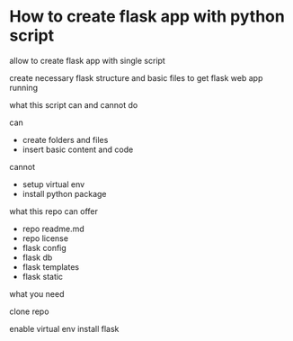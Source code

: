 # How to create flask app with python script

allow to create flask app with single script

create necessary flask structure and basic files to get flask web app running

what this script can and cannot do

can
- create folders and files
- insert basic content and code

cannot
- setup virtual env
- install python package

what this repo can offer

- repo readme.md
- repo license
- flask config
- flask db
- flask templates
- flask static

what you need

clone repo

enable virtual env
install flask



